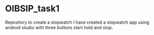 # OIBSIP_task1
Repository to create a stopwatch
I have created a stopwatch app using android studio with three buttons start hold and stop.
